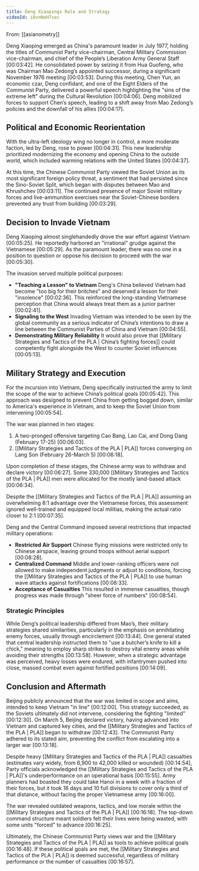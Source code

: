 ```yaml
---
title: Deng Xiaopings Role and Strategy
videoId: i8vnNeH7sec
---
```


From: [[asianometry]] <br/> 

Deng Xiaoping emerged as China's paramount leader in July 1977, holding the titles of Communist Party vice-chairman, Central Military Commission vice-chairman, and chief of the People’s Liberation Army General Staff <a class="yt-timestamp" data-t="00:03:42">[00:03:42]</a>. He consolidated power by seizing it from Hua Guofeng, who was Chairman Mao Zedong’s appointed successor, during a significant November 1976 meeting <a class="yt-timestamp" data-t="00:03:53">[00:03:53]</a>. During this meeting, Chen Yun, an economic czar, Deng confidant, and one of the Eight Elders of the Communist Party, delivered a powerful speech highlighting the "sins of the extreme left" during the Cultural Revolution <a class="yt-timestamp" data-t="00:04:06">[00:04:06]</a>. Deng mobilized forces to support Chen’s speech, leading to a shift away from Mao Zedong’s policies and the downfall of his allies <a class="yt-timestamp" data-t="00:04:17">[00:04:17]</a>.

## Political and Economic Reorientation

With the ultra-left ideology wing no longer in control, a more moderate faction, led by Deng, rose to power <a class="yt-timestamp" data-t="00:04:31">[00:04:31]</a>. This new leadership prioritized modernizing the economy and opening China to the outside world, which included warming relations with the United States <a class="yt-timestamp" data-t="00:04:37">[00:04:37]</a>.

At this time, the Chinese Communist Party viewed the Soviet Union as its most significant foreign policy threat, a sentiment that had persisted since the Sino-Soviet Split, which began with disputes between Mao and Khrushchev <a class="yt-timestamp" data-t="00:03:11">[00:03:11]</a>. The continued presence of major Soviet military forces and live-ammunition exercises near the Soviet-Chinese borders prevented any trust from building <a class="yt-timestamp" data-t="00:03:29">[00:03:29]</a>.

## Decision to Invade Vietnam

Deng Xiaoping almost singlehandedly drove the war effort against Vietnam <a class="yt-timestamp" data-t="00:05:25">[00:05:25]</a>. He reportedly harbored an "irrational" grudge against the Vietnamese <a class="yt-timestamp" data-t="00:05:29">[00:05:29]</a>. As the paramount leader, there was no one in a position to question or oppose his decision to proceed with the war <a class="yt-timestamp" data-t="00:05:30">[00:05:30]</a>.

The invasion served multiple political purposes:
*   **"Teaching a Lesson" to Vietnam** Deng's China believed Vietnam had become "too big for their britches" and deserved a lesson for their "insolence" <a class="yt-timestamp" data-t="00:02:36">[00:02:36]</a>. This reinforced the long-standing Vietnamese perception that China would always treat them as a junior partner <a class="yt-timestamp" data-t="00:02:41">[00:02:41]</a>.
*   **Signaling to the West** Invading Vietnam was intended to be seen by the global community as a serious indicator of China’s intentions to draw a line between the Communist Parties of China and Vietnam <a class="yt-timestamp" data-t="00:04:55">[00:04:55]</a>.
*   **Demonstrating Military Reliability** It would also prove that [[Military Strategies and Tactics of the PLA | China’s fighting forces]] could competently fight alongside the West to counter Soviet influences <a class="yt-timestamp" data-t="00:05:13">[00:05:13]</a>.

## Military Strategy and Execution

For the incursion into Vietnam, Deng specifically instructed the army to limit the scope of the war to achieve China’s political goals <a class="yt-timestamp" data-t="00:05:42">[00:05:42]</a>. This approach was designed to prevent China from getting bogged down, similar to America's experience in Vietnam, and to keep the Soviet Union from intervening <a class="yt-timestamp" data-t="00:05:54">[00:05:54]</a>.

The war was planned in two stages:
1.  A two-pronged offensive targeting Cao Bang, Lao Cai, and Dong Dang (February 17-25) <a class="yt-timestamp" data-t="00:06:03">[00:06:03]</a>.
2.  [[Military Strategies and Tactics of the PLA | PLA]] forces converging on Lang Son (February 26-March 5) <a class="yt-timestamp" data-t="00:06:18">[00:06:18]</a>.

Upon completion of these stages, the Chinese army was to withdraw and declare victory <a class="yt-timestamp" data-t="00:06:27">[00:06:27]</a>. Some 330,000 [[Military Strategies and Tactics of the PLA | PLA]] men were allocated for the mostly land-based attack <a class="yt-timestamp" data-t="00:06:34">[00:06:34]</a>.

Despite the [[Military Strategies and Tactics of the PLA | PLA]] assuming an overwhelming 8:1 advantage over the Vietnamese forces, this assessment ignored well-trained and equipped local militias, making the actual ratio closer to 2:1 <a class="yt-timestamp" data-t="00:07:35">[00:07:35]</a>.

Deng and the Central Command imposed several restrictions that impacted military operations:
*   **Restricted Air Support** Chinese flying missions were restricted only to Chinese airspace, leaving ground troops without aerial support <a class="yt-timestamp" data-t="00:08:28">[00:08:28]</a>.
*   **Centralized Command** Middle and lower-ranking officers were not allowed to make independent judgments or adjust to conditions, forcing the [[Military Strategies and Tactics of the PLA | PLA]] to use human wave attacks against fortifications <a class="yt-timestamp" data-t="00:08:33">[00:08:33]</a>.
*   **Acceptance of Casualties** This resulted in immense casualties, though progress was made through "sheer force of numbers" <a class="yt-timestamp" data-t="00:08:54">[00:08:54]</a>.

### Strategic Principles

While Deng’s political leadership differed from Mao’s, their military strategies shared similarities, particularly in the emphasis on annihilating enemy forces, usually through encirclement <a class="yt-timestamp" data-t="00:13:44">[00:13:44]</a>. One general stated that central leadership instructed them to "use a butcher’s knife to kill a chick," meaning to employ sharp strikes to destroy vital enemy areas while avoiding their strengths <a class="yt-timestamp" data-t="00:13:58">[00:13:58]</a>. However, when a strategic advantage was perceived, heavy losses were endured, with infantrymen pushed into close, massed combat even against fortified positions <a class="yt-timestamp" data-t="00:14:09">[00:14:09]</a>.

## Conclusion and Aftermath

Beijing publicly announced that the war was limited in scope and aims, intended to keep Vietnam "in line" <a class="yt-timestamp" data-t="00:12:00">[00:12:00]</a>. This strategy succeeded, as the Soviets ultimately did not intervene, considering the fighting "limited" <a class="yt-timestamp" data-t="00:12:30">[00:12:30]</a>. On March 5, Beijing declared victory, having advanced into Vietnam and captured key cities, and the [[Military Strategies and Tactics of the PLA | PLA]] began to withdraw <a class="yt-timestamp" data-t="00:12:43">[00:12:43]</a>. The Communist Party adhered to its stated aim, preventing the conflict from escalating into a larger war <a class="yt-timestamp" data-t="00:13:18">[00:13:18]</a>.

Despite heavy [[Military Strategies and Tactics of the PLA | PLA]] casualties (estimates vary widely, from 6,900 to 42,000 killed or wounded) <a class="yt-timestamp" data-t="00:14:54">[00:14:54]</a>, Party officials acknowledged the [[Military Strategies and Tactics of the PLA | PLA]]'s underperformance on an operational basis <a class="yt-timestamp" data-t="00:15:55">[00:15:55]</a>. Army planners had boasted they could take Hanoi in a week with a fraction of their forces, but it took 16 days and 10 full divisions to cover only a third of that distance, without facing the proper Vietnamese army <a class="yt-timestamp" data-t="00:16:00">[00:16:00]</a>.

The war revealed outdated weapons, tactics, and low morale within the [[Military Strategies and Tactics of the PLA | PLA]] <a class="yt-timestamp" data-t="00:16:18">[00:16:18]</a>. The top-down command structure meant soldiers felt their lives were being wasted, with some units "forced" to advance <a class="yt-timestamp" data-t="00:16:25">[00:16:25]</a>.

Ultimately, the Chinese Communist Party views war and the [[Military Strategies and Tactics of the PLA | PLA]] as tools to achieve political goals <a class="yt-timestamp" data-t="00:16:48">[00:16:48]</a>. If these political goals are met, the [[Military Strategies and Tactics of the PLA | PLA]] is deemed successful, regardless of military performance or the number of casualties <a class="yt-timestamp" data-t="00:16:57">[00:16:57]</a>.